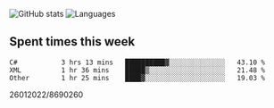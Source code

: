 ![GitHub stats](https://github-readme-stats.vercel.app/api?username=emipa606&theme=github_dark&show_icons=true) 
![Languages](https://github-readme-stats.vercel.app/api/top-langs/?username=emipa606&theme=github_dark&layout=compact)

## Spent times this week
<!--START_SECTION:waka-->

```text
C#           3 hrs 13 mins   ██████████▓░░░░░░░░░░░░░░   43.10 %
XML          1 hr 36 mins    █████▒░░░░░░░░░░░░░░░░░░░   21.48 %
Other        1 hr 25 mins    ████▓░░░░░░░░░░░░░░░░░░░░   19.03 %
```

<!--END_SECTION:waka-->


26012022/8690260
